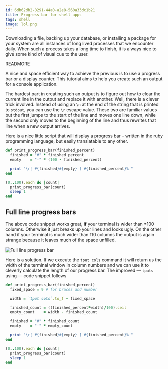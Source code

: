 ```yaml
---
id: 6db62db2-8291-44a0-a2e8-560a33dc1b21
title: Progress bar for shell apps
tags: shell
image: lol.png
---
```


Downloading a file, backing up your database, or installing a package for your system are all instances of long lived processes that we encounter daily. When such a process takes a long time to finish, it is always nice to give some kind of visual cue to the user.

READMORE

A nice and space efficient way to achieve the previous is to use a progress bar or a display counter. This tutorial aims to help you create such an output for a console application.

The hardest part in creating such an output is to figure out how to clear the current line in the output and replace it with another. Well, there is a clever trick involved. Instead of using an `\n` at the end of the string that is printed to `stdout`, you can use the `\r` escape value. These two are familiar values but the first jumps to the start of the line and moves one line down, while the second only moves to the beginning of the line and thus rewrites that line when a new output arrives.

Here is a nice little script that will display a progress bar &ndash; written in the ruby programming language, but easily translatable to any other.

``` ruby
def print_progress_bar(finished_percent)
  finished = "#" * finished_percent
  empty    = "-" * (100 - finished_percent)

  print "\r[ #{finished}#{empty} ] #{finished_percent}% "
end

(0..100).each do |count|
  print_progress_bar(count)
  sleep 1
end
```

## Full line progress bars

The above code snippet works great, **if** your terminal is wider than ±100 columns. Otherwise it just breaks up your lines and looks ugly. On the other hand if your terminal is much wider than 110 columns the output
is again strange because it leaves much of the space unfilled.

![Full line progress bar](https://d23f6h5jpj26xu.cloudfront.net/2juf16zexpkqng_small.png)

Here is a solution. If we execute the `tput cols` command it will return us the width of the terminal window in column numbers and we can use it to cleverly calculate the length of our progress bar. The improved &mdash; `tputs` using &mdash; code snippet follows

``` ruby
def print_progress_bar(finished_percent)
  fixed_space = 9 # for braces and number

  width = `tput cols`.to_f - fixed_space

  finished_count = ((finished_percent*width)/100).ceil
  empty_count    = width - finished_count

  finished = "#" * finished_count
  empty    = "-" * empty_count

  print "\r[ #{finished}#{empty} ] #{finished_percent}% "
end

(0..100).each do |count|
  print_progress_bar(count)
  sleep 1
end
```
